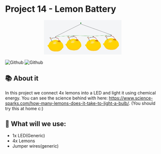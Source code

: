 # Project 14 - Lemon Battery
<p align="center">
	<img src="https://github.com/JonanthaW/Arduino-Projects/blob/main/Project 14 - Lemon Battery/sketch.jpg" width="50%" />
</p>

![Github](https://img.shields.io/badge/Difficulty-Easy-success)
![Github](https://img.shields.io/github/last-commit/JonanthaW/Arduino-Projects)

## :books: About it

In this project we connect 4x lemons into a LED and light it using chemical energy.
You can see the science behind with here: https://www.science-sparks.com/how-many-lemons-does-it-take-to-light-a-bulb/. (You should try this at home c:)

## :floppy_disk: What will we use:
<ul>
		<li>1x LED(Generic)</li>
		<li>4x Lemons</li>
		<li>Jumper wires(generic)</li>
</ul>
